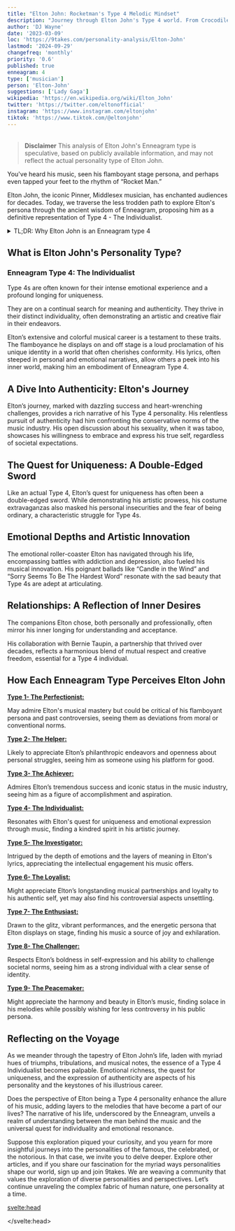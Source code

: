 ```yaml
---
title: "Elton John: Rocketman's Type 4 Melodic Mindset"
description: "Journey through Elton John's Type 4 world. From Crocodile Rock to Lion King, see how his personality harmonizes with his music."
author: 'DJ Wayne'
date: '2023-03-09'
loc: 'https://9takes.com/personality-analysis/Elton-John'
lastmod: '2024-09-29'
changefreq: 'monthly'
priority: '0.6'
published: true
enneagram: 4
type: ['musician']
person: 'Elton-John'
suggestions: ['Lady Gaga']
wikipedia: 'https://en.wikipedia.org/wiki/Elton_John'
twitter: 'https://twitter.com/eltonofficial'
instagram: 'https://www.instagram.com/eltonjohn'
tiktok: 'https://www.tiktok.com/@eltonjohn'
---
```


<script>
	import  PopCard  from "$lib/components/atoms/PopCard.svelte";
import BlogPurpose from '$lib/components/blog/BlogPurpose.svelte'
</script>

<div
    style="display: flex;
    justify-content: center;
    margin: 1rem 0;
    "
>
    <PopCard
        image={`/types/4s/${'Elton-John'}.webp`}
        showIcon={false}
        enneagramType="4"
        displayText="Elton John"
        subtext=""
    />
</div>

> **Disclaimer** This analysis of Elton John's Enneagram type is speculative, based on publicly available information, and may not reflect the actual personality type of Elton John.

<p class="firstLetter">You've heard his music, seen his flamboyant stage persona, and perhaps even tapped your feet to the rhythm of “Rocket Man.”</p>

Elton John, the iconic Pinner, Middlesex musician, has enchanted audiences for decades. Today, we traverse the less trodden path to explore Elton's persona through the ancient wisdom of Enneagram, proposing him as a definitive representation of Type 4 - The Individualist.

<details>
<summary class="accordion">TL;DR: Why Elton John is an Enneagram type 4</summary>
<div class="panel">
<ul>
<li><b>Iconic Individualism</b>: Elton John, synonymous with flamboyant stage personas and emotional lyrics, epitomizes Enneagram Type 4 - The Individualist. His relentless pursuit of a unique identity amidst a conformist industry underscores his Type 4 traits, making him a living emblem of artistic authenticity and individuality.
</li>
<li><b>Inner Odyssey</b>: Delving into Elton’s daily life unveils a world imbued with intense emotional experiences and a continual quest for meaning. His lyrical expressions are windows into his inner realms, showcasing a Type 4's longing for depth and significance. His music, often a reflection of personal narratives, invites us into his emotional odyssey, laying bare the melancholic beauty that Type 4s navigate.
</li>
<li><b>Controversial Candor</b>: Elton’s open discussion about his sexuality at a time when it was taboo unveils a bout with societal norms, a reflection of Type 4's childhood wounds where feeling ‘different’ or ‘misunderstood’ is a recurring theme. This controversy, though divisive, beckons empathy as it mirrors the inherent Type 4 struggle of seeking identity amidst a fear of being ordinary.
</li>
<li><b>Motivation for Authenticity</b>: At the core, Elton’s every action reverberates with a Type 4's longing for authenticity. Whether it’s his musical innovations, bold self-expression, or the nurturing of lasting relationships like his collaboration with Bernie Taupin, they all stem from a primal drive to express his authentic self and to create something uniquely beautiful, affirming his essence as a true Enneagram Type 4 personality.
</li>
</ul>
  </div>
</details>

## What is Elton John's Personality Type?

### Enneagram Type 4: The Individualist

Type 4s are often known for their intense emotional experience and a profound longing for uniqueness.

They are on a continual search for meaning and authenticity. They thrive in their distinct individuality, often demonstrating an artistic and creative flair in their endeavors.

Elton’s extensive and colorful musical career is a testament to these traits. The flamboyance he displays on and off stage is a loud proclamation of his unique identity in a world that often cherishes conformity. His lyrics, often steeped in personal and emotional narratives, allow others a peek into his inner world, making him an embodiment of Enneagram Type 4.

## A Dive Into Authenticity: Elton's Journey

Elton’s journey, marked with dazzling success and heart-wrenching challenges, provides a rich narrative of his Type 4 personality. His relentless pursuit of authenticity had him confronting the conservative norms of the music industry. His open discussion about his sexuality, when it was taboo, showcases his willingness to embrace and express his true self, regardless of societal expectations.

## The Quest for Uniqueness: A Double-Edged Sword

Like an actual Type 4, Elton’s quest for uniqueness has often been a double-edged sword. While demonstrating his artistic prowess, his costume extravaganzas also masked his personal insecurities and the fear of being ordinary, a characteristic struggle for Type 4s.

## Emotional Depths and Artistic Innovation

The emotional roller-coaster Elton has navigated through his life, encompassing battles with addiction and depression, also fueled his musical innovation. His poignant ballads like “Candle in the Wind” and “Sorry Seems To Be The Hardest Word” resonate with the sad beauty that Type 4s are adept at articulating.

## Relationships: A Reflection of Inner Desires

The companions Elton chose, both personally and professionally, often mirror his inner longing for understanding and acceptance.

His collaboration with Bernie Taupin, a partnership that thrived over decades, reflects a harmonious blend of mutual respect and creative freedom, essential for a Type 4 individual.

<BlogPurpose/>

## How Each Enneagram Type Perceives Elton John

<article>
    <a href="/enneagram-corner/enneagram-type-1"><b>Type 1- The Perfectionist:</b></a>
  <p>May admire Elton's musical mastery but could be critical of his flamboyant persona and past controversies, seeing them as deviations from moral or conventional norms.</p>
</article>
<article>
    <a href="/enneagram-corner/enneagram-type-2"><b>Type 2- The Helper:</b></a>
  <p>Likely to appreciate Elton’s philanthropic endeavors and openness about personal struggles, seeing him as someone using his platform for good.</p>
</article>
<article>
    <a href="/enneagram-corner/enneagram-type-3"><b>Type 3- The Achiever:</b></a>
  <p>Admires Elton’s tremendous success and iconic status in the music industry, seeing him as a figure of accomplishment and aspiration.</p>
</article>
<article>
    <a href="/enneagram-corner/enneagram-type-4"><b>Type 4- The Individualist:</b></a>
  <p>Resonates with Elton's quest for uniqueness and emotional expression through music, finding a kindred spirit in his artistic journey.</p>
</article>
<article>
    <a href="/enneagram-corner/enneagram-type-5"><b>Type 5- The Investigator:</b></a>
  <p>Intrigued by the depth of emotions and the layers of meaning in Elton's lyrics, appreciating the intellectual engagement his music offers.</p>
</article>
<article>
    <a href="/enneagram-corner/enneagram-type-6"><b>Type 6- The Loyalist:</b></a>
  <p>Might appreciate Elton’s longstanding musical partnerships and loyalty to his authentic self, yet may also find his controversial aspects unsettling.</p>
</article>
<article>
    <a href="/enneagram-corner/enneagram-type-7"><b>Type 7- The Enthusiast:</b></a>
  <p>Drawn to the glitz, vibrant performances, and the energetic persona that Elton displays on stage, finding his music a source of joy and exhilaration.</p>
</article>
<article>
    <a href="/enneagram-corner/enneagram-type-8"><b>Type 8- The Challenger:</b></a>
  <p>Respects Elton’s boldness in self-expression and his ability to challenge societal norms, seeing him as a strong individual with a clear sense of identity.</p>
</article>
<article>
    <a href="/enneagram-corner/enneagram-type-9"><b>Type 9- The Peacemaker:</b></a>
  <p>Might appreciate the harmony and beauty in Elton’s music, finding solace in his melodies while possibly wishing for less controversy in his public persona.</p>
</article>

## Reflecting on the Voyage

As we meander through the tapestry of Elton John’s life, laden with myriad hues of triumphs, tribulations, and musical notes, the essence of a Type 4 Individualist becomes palpable. Emotional richness, the quest for uniqueness, and the expression of authenticity are aspects of his personality and the keystones of his illustrious career.

Does the perspective of Elton being a Type 4 personality enhance the allure of his music, adding layers to the melodies that have become a part of our lives? The narrative of his life, underscored by the Enneagram, unveils a realm of understanding between the man behind the music and the universal quest for individuality and emotional resonance.

Suppose this exploration piqued your curiosity, and you yearn for more insightful journeys into the personalities of the famous, the celebrated, or the notorious. In that case, we invite you to delve deeper. Explore other articles, and if you share our fascination for the myriad ways personalities shape our world, sign up and join 9takes. We are weaving a community that values the exploration of diverse personalities and perspectives. Let’s continue unraveling the complex fabric of human nature, one personality at a time.

<svelte:head>

<script type="application/ld+json">
    {
  "@graph": [
    {
      "@type": "http://schema.org/Article",
      "http://schema.org/articleBody": "This article dives into the unique persona of Elton John, explored through the lens of Enneagram Type 4, known as The Individualist. It highlights Elton's quest for authenticity, his emotional depth reflected in his music, and the way his relationships and controversies mirror the core fears and desires of a Type 4 personality. The narrative journeys through Elton's iconic career, his confrontations with societal norms, and how his actions stem from the core Enneagram Type 4 motivation of preserving individuality and expressing authenticity.",
      "http://schema.org/author": {
        "@type": "http://schema.org/Person",
        "http://schema.org/name": "DJ Wayne",
        "http://schema.org/sameAs": [
          {
            "@id": "https://www.instagram.com/djwayne3/"
          },
          {
            "@id": "https://www.youtube.com/@djwayne3"
          },
          {
            "@id": "https://www.linkedin.com/in/davidtwayne/"
          },
          {
            "@id": "https://twitter.com/djwayne3"
          }
        ]
      },
      "http://schema.org/creator": "DJ Wayne",
      "http://schema.org/dateModified": {
        "@type": "http://schema.org/Date",
        "@value": "2024-09-29"
      },
      "http://schema.org/datePublished": {
        "@type": "http://schema.org/Date",
        "@value": "2023-03-09"
      },
      "http://schema.org/description": "This blog post examines the life and persona of Elton John from the perspective of Enneagram Type 4, discussing his quest for authenticity, the emotional narrative of his music, his confrontations with societal norms, and how all these elements are rooted in the core motivations of a Type 4 personality.",
      "http://schema.org/headline": "Elton John’s Persona: A Journey Through Enneagram Type 4",
      "http://schema.org/image": {
        "@type": "http://schema.org/ImageObject",
        "http://schema.org/height": 900,
        "http://schema.org/url": {
          "@id": "https://9takes.com/types/4s/Elton-John.webp"
        },
        "http://schema.org/width": 900
      },
      "http://schema.org/mainEntityOfPage": {
        "@id": "https://9takes.com/personality-analysis/Elton-John",
        "@type": "http://schema.org/WebPage"
      },
      "http://schema.org/mentions": {
        "@type": "http://schema.org/Person",
        "http://schema.org/name": "Elton John",
        "http://schema.org/sameAs": [
          {
            "@id": "https://en.wikipedia.org/wiki/Elton_John"
          },
          {
            "@id": "https://twitter.com/eltonofficial"
          },
          {
            "@id": "https://www.instagram.com/eltonjohn/"
          },
          {
            "@id": "https://www.eltonjohn.com/"
          }
        ]
      },
      "http://schema.org/publisher": {
        "@type": "http://schema.org/Organization",
        "http://schema.org/logo": {
          "@type": "http://schema.org/ImageObject",
          "http://schema.org/url": {
            "@id": "https://9takes.com/brand/aero.png"
          }
        },
        "http://schema.org/name": "9takes",
        "http://schema.org/sameAs": [
          {
            "@id": "https://www.instagram.com/9takesdotcom/"
          },
          {
            "@id": "https://twitter.com/9takesdotcom"
          }
        ]
      }
    },
    {
      "@type": "http://schema.org/FAQPage",
      "http://schema.org/mainEntity": [
        {
          "@type": "http://schema.org/Question",
          "http://schema.org/acceptedAnswer": {
            "@type": "http://schema.org/Answer",
            "http://schema.org/text": "Elton John embodies many characteristics associated with Enneagram Type 4 personalities. His pursuit for uniqueness, emotional depth in music, and willingness to confront societal norms for authenticity indicate he is a Type 4 individual. These traits reflect a profound desire for a distinct identity and emotional expression, central to Enneagram Type 4."
          },
          "http://schema.org/name": "Why is Elton John considered an Enneagram Type 4?"
        },
        {
          "@type": "http://schema.org/Question",
          "http://schema.org/acceptedAnswer": {
            "@type": "http://schema.org/Answer",
            "http://schema.org/text": "Elton’s flamboyant stage persona, emotional lyrics, and continuous quest for authenticity are expressions of his inner world. His music often explores personal and emotional narratives, providing a window into the emotional richness and quest for uniqueness that Type 4 individuals navigate."
          },
          "http://schema.org/name": "What insights do we get into Elton John's inner world?"
        },
        {
          "@type": "http://schema.org/Question",
          "http://schema.org/acceptedAnswer": {
            "@type": "http://schema.org/Answer",
            "http://schema.org/text": "Elton's open discussion about his sexuality when it was taboo reflects the Type 4’s childhood wounds of feeling ‘different’ or ‘misunderstood.’ This controversy, although divisive, invites empathy as it mirrors the inherent Type 4 struggle of seeking identity amidst a fear of being ordinary."
          },
          "http://schema.org/name": "How does Elton John’s confrontation with societal norms reflect Enneagram Type 4?"
        },
        {
          "@type": "http://schema.org/Question",
          "http://schema.org/acceptedAnswer": {
            "@type": "http://schema.org/Answer",
            "http://schema.org/text": "Elton John’s core motivation stems from a longing for authenticity and a distinct identity. His musical innovations, bold self-expression, and nurturing of lasting relationships are all driven by this primal drive, showcasing how his actions resonate with the core Enneagram Type 4 motivation of preserving individuality and expressing authenticity."
          },
          "http://schema.org/name": "What drives Elton John's actions according to Enneagram Type 4?"
        }
      ]
    }
  ]
}

</script>

</svelte:head>

<style lang="scss"></style>
